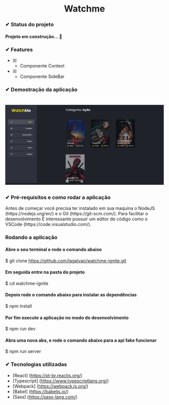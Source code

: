 <h1 align="center">Watchme</h1>

<h3>✔ Status do projeto</h3>
<h4>Projeto em construção... 🧱</h4>

### ✔ Features

- [x] - Componente Context
- [x] - Componente SideBar

<h3>✔ Demostração da aplicação</h3>
<h1 align="center">
  <img alt="Watchme" src="./src/assets/demonstracao.jpeg" />
</h1>

<h3>✔ Pré-requisitos e como rodar a aplicação</h3>
<p>Antes de começar você precisa ter instalado em sua maquina o NodeJS (https://nodejs.org/en/) e o Git (https://git-scm.com/).
Para facilitar o desenvolvimento É interessante possuir um editor de código como o VSCode (https://code.visualstudio.com/).</p>

### Rodando a aplicação

#### Abre o seu terminal e rode o comando abaixo

$ git clone https://github.com/lagalvao/watchme-ignite.git

#### Em seguida entre na pasta do projeto

$ cd watchme-ignite

#### Depois rode o comando abaixo para instalar as dependências

$ npm install

#### Por fim execute a aplicação no modo de desenvolvimento

$ npm run dev

#### Abra uma nova aba, e rode o comando abaixo para a api fake funcionar

$ npm run server

### ✔  Tecnologias utilizadas

- [React] (https://pt-br.reactjs.org/)
- [Typescript] (https://www.typescriptlang.org/)
- [Webpack] (https://webpack.js.org/)
- [Babel] (https://babeljs.io/)
- [Sass] (https://sass-lang.com/)
